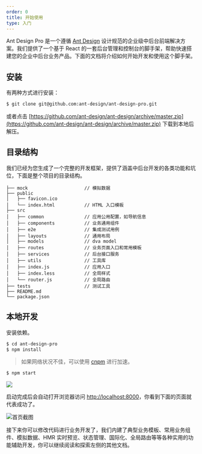 ```yaml
---
order: 0
title: 开始使用
type: 入门
---
```


Ant Design Pro 是一个遵循 [Ant Design](http://ant.design) 设计规范的企业级中后台前端解决方案。我们提供了一个基于 React 的一套后台管理和控制台的脚手架，帮助快速搭建您的企业中后台业务产品。下面的文档将介绍如何开始开发和使用这个脚手架。

## 安装

有两种方式进行安装：

```bash
$ git clone git@github.com:ant-design/ant-design-pro.git
```

或者点击 [https://github.com/ant-design/ant-design/archive/master.zip](https://github.com/ant-design/ant-design/archive/master.zip) 下载到本地后解压。

## 目录结构

我们已经为您生成了一个完整的开发框架，提供了涵盖中后台开发的各类功能和坑位，下面是整个项目的目录结构。

```
├── mock                     // 模拟数据
├── public
│   ├── favicon.ico
│   └── index.html           // HTML 入口模板
├── src
│   ├── common               // 应用公用配置，如导航信息
│   ├── components           // 业务通用组件
│   ├── e2e                  // 集成测试用例
│   ├── layouts              // 通用布局
│   ├── models               // dva model
│   ├── routes               // 业务页面入口和常用模板
│   ├── services             // 后台接口服务
│   ├── utils                // 工具库
│   ├── index.js             // 应用入口
│   ├── index.less           // 全局样式
│   └── router.js            // 全局路由
├── tests                    // 测试工具
├── README.md
└── package.json
```

## 本地开发

安装依赖。

```bash
$ cd ant-design-pro
$ npm install
```

> 如果网络状况不佳，可以使用 [cnpm](https://cnpmjs.org/) 进行加速。

```bash
$ npm start
```

![](https://gw.alipayobjects.com/zos/rmsportal/VgAWyWGqPmXAXpNVPvNT.png)

启动完成后会自动打开浏览器访问 [http://localhost:8000](http://localhost:8000)，你看到下面的页面就代表成功了。

![首页截图](https://gw.alipayobjects.com/zos/rmsportal/WjhFDtwGkbleChXhFUqH.png)

接下来你可以修改代码进行业务开发了，我们内建了典型业务模板、常用业务组件、模拟数据、HMR 实时预览、状态管理、国际化、全局路由等等各种实用的功能辅助开发，你可以继续阅读和探索左侧的其他文档。

